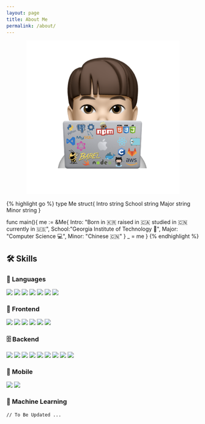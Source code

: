 ```yaml
---
layout: page
title: About Me
permalink: /about/
---
```


<div align="center">
    <img src="/assets/images/white_memoji.png" width=400><br>
</div>

{% highlight go %}
type Me struct{
  Intro  string
  School string
  Major  string
  Minor  string
}

func main(){
  me := &Me{
    Intro: "Born in 🇰🇷 raised in 🇨🇦 studied in 🇨🇳 currently in 🇺🇸",
    School:"Georgia Institute of Technology 🐝",
    Major: "Computer Science 💻",
    Minor: "Chinese 🇨🇳"
  }
  _ = me
}
{% endhighlight %}

## 🛠️ Skills

### 👾 Languages
<p>
<img src="https://img.shields.io/badge/Python-3776AB?style=flat-square&logo=Python&logoColor=white"/>
<img src="https://img.shields.io/badge/Java-007396?style=flat-square&logo=Java&logoColor=white"/>
<img src="https://img.shields.io/badge/Go-22a6b3?style=flat-square&logo=Go&logoColor=white"/>
<img src="https://img.shields.io/badge/JS-cc8e35?style=flat-square&logo=Javascript&logoColor=white"/>
<img src="https://img.shields.io/badge/TypeScript-227093?style=flat-square&logo=Typescript&logoColor=white"/>
<img src="https://img.shields.io/badge/Swift-706fd3?style=flat-square&logo=Swift&logoColor=white"/>
<img src="https://img.shields.io/badge/C-54a0ff?style=flat-square&logo=C&logoColor=white"/>
</p>

### 🎨 Frontend

<p>
<img src="https://img.shields.io/badge/HTML-E34F26?style=flat-square&logo=html5&logoColor=white"/>
<img src="https://img.shields.io/badge/CSS-1572B6?style=flat-square&logo=CSS3&logoColor=white"/>
<img src="https://img.shields.io/badge/Bootstrap-7952B3?style=flat-square&logo=Bootstrap&logoColor=white"/>
<img src="https://img.shields.io/badge/Tailwind-38B2AC?style=flat-square&logo=Tailwind-CSS&logoColor=white"/>
<img src="https://img.shields.io/badge/ReactJS-3c6382?style=flat-square&logo=React&logoColor=white"/>
<img src="https://img.shields.io/badge/Vue.js-4FC08D?style=flat-square&logo=Vue-dot-js&logoColor=white"/>
</p>

### 🗄 Backend

<p>
<img src="https://img.shields.io/badge/Flask-218c74?style=flat-square&logo=Flask&logoColor=white"/>
<img src="https://img.shields.io/badge/Django-092E20?style=flat-square&logo=Django&logoColor=white"/>
<img src="https://img.shields.io/badge/AWS-fa983a?style=flat-square&logo=Amazon-AWS&logoColor=white"/>
<img src="https://img.shields.io/badge/Node.js-339933?style=flat-square&logo=node-dot-js&logoColor=white"/>
<img src="https://img.shields.io/badge/Heroku-430098?style=flat-square&logo=Heroku&logoColor=white"/>
<img src="https://img.shields.io/badge/PostgreSQL-227093?style=flat-square&logo=PostgreSQL&logoColor=white"/>
<img src="https://img.shields.io/badge/MySQL-808e9b?style=flat-square&logo=MySQL&logoColor=white"/>
<img src="https://img.shields.io/badge/GraphQL-E434AA?style=flat-square&logo=GraphQL&logoColor=white"/>
<img src="https://img.shields.io/badge/Apollo-311C87?style=flat-square&logo=Apollo-GraphQL&logoColor=white"/>
</p>

### 📱 Mobile

<p>
<img src="https://img.shields.io/badge/React Native-3c6382?style=flat-square&logo=React&logoColor=white"/>
<img src="https://img.shields.io/badge/Swift-706fd3?style=flat-square&logo=Swift&logoColor=white"/>
</p>

### 🧠 Machine Learning

    // To Be Updated ...
